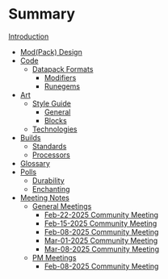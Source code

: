 # Summary

[Introduction](README.md)

- [Mod(Pack) Design](design/DesignDocHome.md)
- [Code](code/README.md)
    - [Datapack Formats](code/datapack/datapack-formats.md) 
      - [Modifiers](code/datapack/format/modifiers.md) 
      - [Runegems](code/datapack/format/runegems.md) 
- [Art]()
    - [Style Guide](art/style-guide/README.md)
	    - [General](art/style-guide/general.md)
	    - [Blocks](art/style-guide/blocks.md)
    - [Technologies](art/technologies/README.md)
- [Builds]()
    - [Standards](builds/standards.md)
    - [Processors](builds/processors.md)
- [Glossary](glossary.md)
- [Polls](polls/polls.md)
    - [Durability](polls/durability.md)
    - [Enchanting](polls/enchanting.md)
- [Meeting Notes]()
    - [General Meetings]()
        - [Feb-22-2025 Community Meeting](meetings/2025-Feb-22-General-Meeting-Notes.md)
        - [Feb-15-2025 Community Meeting](meetings/2025-Feb-15-General-Meeting-Notes.md)
        - [Feb-08-2025 Community Meeting](meetings/2025-Feb-08-General-Meeting-Notes.md)
        - [Mar-01-2025 Community Meeting](meetings/2025-Mar-01-General-Meeting-Notes.md)              
        - [Mar-08-2025 Community Meeting](meetings/2025-Mar-08-General-Meeting-Notes.md)              
    - [PM Meetings]() 
        - [Feb-08-2025 Community Meeting](meetings/2025-Feb-08-PM-Meeting-Notes.md) 
